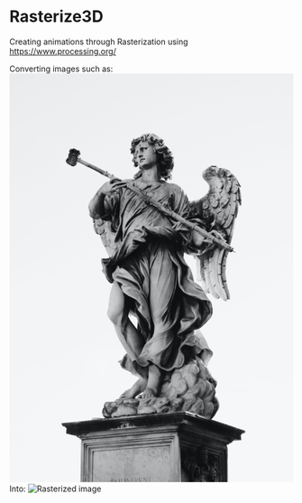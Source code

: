 # Rasterize3D
Creating animations through Rasterization using https://www.processing.org/

Converting images such as: 
![Original Image](statue.jpg)
Into: 
![Rasterized image](statue_0001.jpg)
